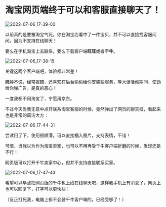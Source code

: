 # 淘宝网页端终于可以和客服直接聊天了！

![2022-07-06_17-39-00](https://pic.shejibiji.com/i/2022/07/06/62c5583be52b5.jpg)

以前真的是要被淘宝气死，你在淘宝店看中了一件宝贝，并不可以直接找客服问问，因为不支持在线聊天！

要么在手机淘宝上去联系，要么下载客户端**旺旺**或者**千牛**。

![2022-07-06_17-38-15](https://pic.shejibiji.com/i/2022/07/06/62c5580eaf173.jpg)

关键这两个客户端吧，体验都非常差！

臃肿不说，经常报错，还喜欢在后台偷偷给你安装些服务，等大促活动期间，使劲给你弹广告，是真的恶心！

一度我都不用淘宝了，宁愿用京东。

不过今天当我无意中点开联系淘宝客服的时候，竟然弹出了网页的聊天框，看起来也是非常的简洁大方：

![2022-07-06_17-44-31](https://pic.shejibiji.com/i/2022/07/06/62c55986ad876.jpg)

尝试用了下，使用很顺滑，可以直接插入图片，支持表情，不错！



可惜，当我以为作为淘宝卖家，也可以不用再受千牛客户端折磨的时候，发现还是不行！

网页版可以打开千牛卖家中心，但并不支持直接联系买家。

![2022-07-06_17-47-43](https://pic.shejibiji.com/i/2022/07/06/62c55a4593681.jpg)

希望可以早点把网页版的千牛也上线在线聊天吧，这样我手机上有消息了，网页上也可以回复下，打字可以更快些！

（反正打死我，电脑上都不会装千牛客户端的，已经受够了！）